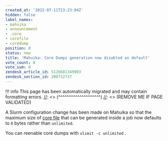 ```yaml
---
created_at: '2022-07-11T23:23:04Z'
hidden: false
label_names:
- mahuika
- announcement
- .core
- corefile
- coredump
position: 0
status: new
title: 'Mahuika: Core Dumps generation now disabled as default'
vote_count: 0
vote_sum: 0
zendesk_article_id: 5126681349903
zendesk_section_id: 200732737
---
```



[//]: <> (REMOVE ME IF PAGE VALIDATED)
[//]: <> (vvvvvvvvvvvvvvvvvvvv)
!!! info
    This page has been automatically migrated and may contain formatting errors.
[//]: <> (^^^^^^^^^^^^^^^^^^^^)
[//]: <> (REMOVE ME IF PAGE VALIDATED)
<p>A Slurm configuration change has been made on Mahuika so that the  maximum size of<span> </span><a class="c-link" href="https://support.nesi.org.nz/hc/en-gb/articles/360001584875-What-is-a-core-file-" target="_blank" rel="noopener noreferrer" data-stringify-link="https://support.nesi.org.nz/hc/en-gb/articles/360001584875-What-is-a-core-file-" data-sk="tooltip_parent">core file</a><span> </span>that can be generated inside a job now defaults to<span> </span><code class="c-mrkdwn__code" data-stringify-type="code">0</code><span> </span>bytes rather than<span> </span><code class="c-mrkdwn__code" data-stringify-type="code">unlimited</code>. </p>
<p>You can reenable core dumps with<span> </span><code class="c-mrkdwn__code" data-stringify-type="code">ulimit -c unlimited</code><span> </span>.</p>